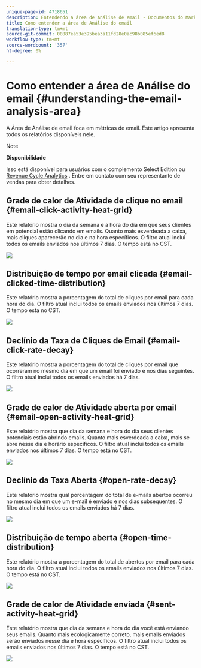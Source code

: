 ```yaml
---
unique-page-id: 4718651
description: Entendendo a área de Análise de email - Documentos do Marketing - Documentação do produto
title: Como entender a área de Análise do email
translation-type: tm+mt
source-git-commit: 00887ea53e395bea3a11fd28e0ac98b085ef6ed8
workflow-type: tm+mt
source-wordcount: '357'
ht-degree: 0%

---
```



# Como entender a área de Análise do email {#understanding-the-email-analysis-area}

A Área de Análise de email foca em métricas de email. Este artigo apresenta todos os relatórios disponíveis nele.

>[!NOTE]
>
>**Disponibilidade**
>
>Isso está disponível para usuários com o complemento Select Edition ou [Revenue Cycle Analytics](http://www.marketo.com/global-enterprise/marketo-revenue-cycle-analytics/) . Entre em contato com seu representante de vendas para obter detalhes.

## Grade de calor de Atividade de clique no email {#email-click-activity-heat-grid}

Este relatório mostra o dia da semana e a hora do dia em que seus clientes em potencial estão clicando em emails. Quanto mais esverdeada a caixa, mais cliques aparecerão no dia e na hora específicos. O filtro atual inclui todos os emails enviados nos últimos 7 dias. O tempo está no CST.

![](assets/image2015-5-6-17-3a17-3a34.png)

## Distribuição de tempo por email clicada {#email-clicked-time-distribution}

Este relatório mostra a porcentagem do total de cliques por email para cada hora do dia. O filtro atual inclui todos os emails enviados nos últimos 7 dias. O tempo está no CST.

![](assets/image2015-5-6-17-3a20-3a55.png)

## Declínio da Taxa de Cliques de Email {#email-click-rate-decay}

Este relatório mostra a porcentagem do total de cliques por email que ocorreram no mesmo dia em que um email foi enviado e nos dias seguintes. O filtro atual inclui todos os emails enviados há 7 dias.

![](assets/image2015-5-6-17-3a26-3a50.png)

## Grade de calor de Atividade aberta por email {#email-open-activity-heat-grid}

Este relatório mostra que dia da semana e hora do dia seus clientes potenciais estão abrindo emails. Quanto mais esverdeada a caixa, mais se abre nesse dia e horário específicos. O filtro atual inclui todos os emails enviados nos últimos 7 dias. O tempo está no CST.

![](assets/image2015-5-6-17-3a30-3a35.png)

## Declínio da Taxa Aberta {#open-rate-decay}

Este relatório mostra qual porcentagem do total de e-mails abertos ocorreu no mesmo dia em que um e-mail é enviado e nos dias subsequentes. O filtro atual inclui todos os emails enviados há 7 dias.

![](assets/image2015-5-6-17-3a37-3a25.png)

## Distribuição de tempo aberta {#open-time-distribution}

Este relatório mostra a porcentagem do total de abertos por email para cada hora do dia. O filtro atual inclui todos os emails enviados nos últimos 7 dias. O tempo está no CST.

![](assets/image2015-5-6-17-3a39-3a15.png)

## Grade de calor de Atividade enviada {#sent-activity-heat-grid}

Este relatório mostra que dia da semana e hora do dia você está enviando seus emails. Quanto mais ecologicamente correto, mais emails enviados serão enviados nesse dia e hora específicos. O filtro atual inclui todos os emails enviados nos últimos 7 dias. O tempo está no CST.

![](assets/seven.png)

